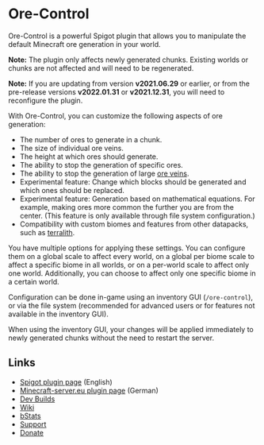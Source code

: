 # Ore-Control

Ore-Control is a powerful Spigot plugin that allows you to manipulate the default Minecraft ore generation in your world.

**Note:** The plugin only affects newly generated chunks. Existing worlds or chunks are not affected and will need to be regenerated.

**Note:** If you are updating from version **v2021.06.29** or earlier, or from the pre-release versions **v2022.01.31** or **v2021.12.31**, you will need to reconfigure the plugin.

With Ore-Control, you can customize the following aspects of ore generation:

* The number of ores to generate in a chunk.
* The size of individual ore veins.
* The height at which ores should generate.
* The ability to stop the generation of specific ores.
* The ability to stop the generation of large [ore veins](https://minecraft.fandom.com/wiki/Ore_vein).
* Experimental feature: Change which blocks should be generated and which ones should be replaced.
* Experimental feature: Generation based on mathematical equations. For example, making ores more common the further you are from the center. (This feature is only available through file system configuration.)
* Compatibility with custom biomes and features from other datapacks, such as [terralith](https://www.planetminecraft.com/data-pack/terralith-overworld-evolved-100-biomes-caves-and-more/).

You have multiple options for applying these settings. You can configure them on a global scale to affect every world, on a global per biome scale to affect a specific biome in all worlds, or on a per-world scale to affect only one world. Additionally, you can choose to affect only one specific biome in a certain world.

Configuration can be done in-game using an inventory GUI (`/ore-control`), or via the file system (recommended for advanced users or for features not available in the inventory GUI).

When using the inventory GUI, your changes will be applied immediately to newly generated chunks without the need to restart the server.

Links
-----

* [Spigot plugin page](https://www.spigotmc.org/resources/63621/) (English)
* [Minecraft-server.eu plugin page](https://minecraft-server.eu/forum/resources/17/) (German)
* [Dev Builds](https://jenkins.derfrzocker.de/job/Ore-Control-Dev/)
* [Wiki](https://github.com/DerFrZocker/Ore-Control/wiki)
* [bStats](https://bstats.org/plugin/bukkit/Ore-Control)
* [Support](https://github.com/DerFrZocker/Ore-Control/discussions)
* [Donate](https://github.com/sponsors/DerFrZocker)